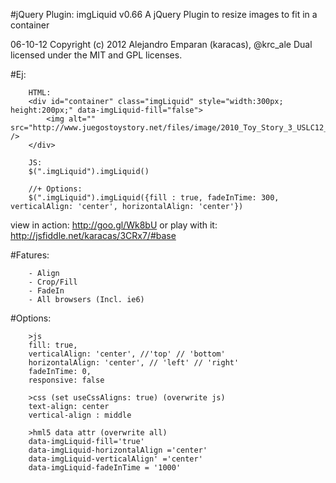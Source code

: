 #jQuery  Plugin: imgLiquid v0.66
A jQuery Plugin to resize images to fit in a container


06-10-12
Copyright (c) 2012 Alejandro Emparan (karacas), @krc_ale
Dual licensed under the MIT and GPL licenses.


#Ej:
```
	HTML:
	<div id="container" class="imgLiquid" style="width:300px; height:200px;" data-imgLiquid-fill="false">
		<img alt="" src="http://www.juegostoystory.net/files/image/2010_Toy_Story_3_USLC12_Woody.jpg" />
	</div>

	JS:
	$(".imgLiquid").imgLiquid()

	//+ Options:
	$(".imgLiquid").imgLiquid({fill : true, fadeInTime: 300, verticalAlign: 'center', horizontalAlign: 'center'})
```
view in action:		http://goo.gl/Wk8bU
or play with it:	http://jsfiddle.net/karacas/3CRx7/#base


#Fatures:
```
	- Align
	- Crop/Fill
	- FadeIn
	- All browsers (Incl. ie6)
```


#Options:
```
	>js
	fill: true,
	verticalAlign: 'center', //'top' // 'bottom'
	horizontalAlign: 'center', // 'left' // 'right'
	fadeInTime: 0,
	responsive: false
	
	>css (set useCssAligns: true) (overwrite js)
	text-align: center
	vertical-align : middle

	>hml5 data attr (overwrite all)
	data-imgLiquid-fill='true'
	data-imgLiquid-horizontalAlign ='center'
	data-imgLiquid-verticalAlign' ='center'
	data-imgLiquid-fadeInTime = '1000'
```

